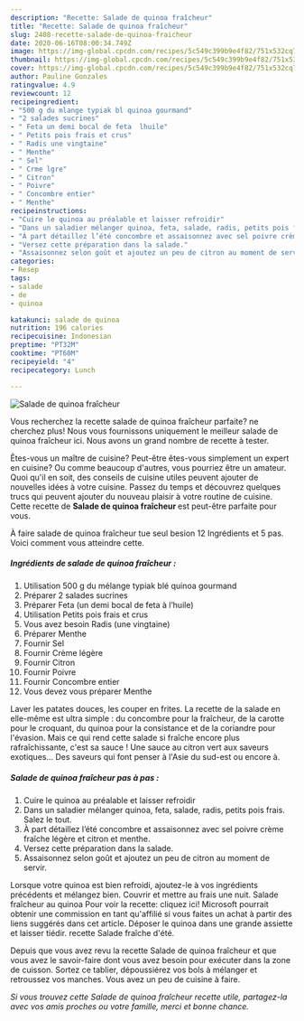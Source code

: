 ```yaml
---
description: "Recette: Salade de quinoa fraîcheur"
title: "Recette: Salade de quinoa fraîcheur"
slug: 2408-recette-salade-de-quinoa-fraicheur
date: 2020-06-16T08:00:34.749Z
image: https://img-global.cpcdn.com/recipes/5c549c399b9e4f82/751x532cq70/salade-de-quinoa-fraicheur-photo-principale-de-la-recette.jpg
thumbnail: https://img-global.cpcdn.com/recipes/5c549c399b9e4f82/751x532cq70/salade-de-quinoa-fraicheur-photo-principale-de-la-recette.jpg
cover: https://img-global.cpcdn.com/recipes/5c549c399b9e4f82/751x532cq70/salade-de-quinoa-fraicheur-photo-principale-de-la-recette.jpg
author: Pauline Gonzales
ratingvalue: 4.9
reviewcount: 12
recipeingredient:
- "500 g du mlange typiak bl quinoa gourmand"
- "2 salades sucrines"
- " Feta un demi bocal de feta  lhuile"
- " Petits pois frais et crus"
- " Radis une vingtaine"
- " Menthe"
- " Sel"
- " Crme lgre"
- " Citron"
- " Poivre"
- " Concombre entier"
- " Menthe"
recipeinstructions:
- "Cuire le quinoa au préalable et laisser refroidir"
- "Dans un saladier mélanger quinoa, feta, salade, radis, petits pois frais. Salez le tout."
- "À part détaillez l’été concombre et assaisonnez avec sel poivre crème fraîche légère et citron et menthe."
- "Versez cette préparation dans la salade."
- "Assaisonnez selon goût et ajoutez un peu de citron au moment de servir."
categories:
- Resep
tags:
- salade
- de
- quinoa

katakunci: salade de quinoa 
nutrition: 196 calories
recipecuisine: Indonesian
preptime: "PT32M"
cooktime: "PT60M"
recipeyield: "4"
recipecategory: Lunch

---
```



![Salade de quinoa fraîcheur](https://img-global.cpcdn.com/recipes/5c549c399b9e4f82/751x532cq70/salade-de-quinoa-fraicheur-photo-principale-de-la-recette.jpg)

Vous recherchez la recette salade de quinoa fraîcheur parfaite? ne cherchez plus! Nous vous fournissons uniquement le meilleur salade de quinoa fraîcheur ici. Nous avons un grand nombre de recette à tester.

Êtes-vous un maître de cuisine? Peut-être êtes-vous simplement un expert en cuisine? Ou comme beaucoup d'autres, vous pourriez être un amateur. Quoi qu'il en soit, des conseils de cuisine utiles peuvent ajouter de nouvelles idées à votre cuisine. Passez du temps et découvrez quelques trucs qui peuvent ajouter du nouveau plaisir à votre routine de cuisine. Cette recette de <strong> Salade de quinoa fraîcheur </strong> est peut-être parfaite pour vous.

<!--inarticleads1-->

À faire salade de quinoa fraîcheur tue seul besion 12 Ingrédients et 5 pas. Voici comment vous atteindre cette.

##### Ingrédients de salade de quinoa fraîcheur :

1. Utilisation 500 g du mélange typiak blé quinoa gourmand
1. Préparer 2 salades sucrines
1. Préparer  Feta (un demi bocal de feta à l’huile)
1. Utilisation  Petits pois frais et crus
1. Vous avez besoin  Radis (une vingtaine)
1. Préparer  Menthe
1. Fournir  Sel
1. Fournir  Crème légère
1. Fournir  Citron
1. Fournir  Poivre
1. Fournir  Concombre entier
1. Vous devez vous préparer  Menthe


Laver les patates douces, les couper en frites. La recette de la salade en elle-même est ultra simple : du concombre pour la fraîcheur, de la carotte pour le croquant, du quinoa pour la consistance et de la coriandre pour l&#39;évasion. Mais ce qui rend cette salade si fraîche encore plus rafraîchissante, c&#39;est sa sauce ! Une sauce au citron vert aux saveurs exotiques… Des saveurs qui font penser à l&#39;Asie du sud-est ou encore à. 

<!--inarticleads2-->

##### Salade de quinoa fraîcheur pas à pas :

1. Cuire le quinoa au préalable et laisser refroidir
1. Dans un saladier mélanger quinoa, feta, salade, radis, petits pois frais. Salez le tout.
1. À part détaillez l’été concombre et assaisonnez avec sel poivre crème fraîche légère et citron et menthe.
1. Versez cette préparation dans la salade.
1. Assaisonnez selon goût et ajoutez un peu de citron au moment de servir.


Lorsque votre quinoa est bien refroidi, ajoutez-le à vos ingrédients précédents et mélangez bien. Couvrir et mettre au frais une nuit. Salade fraîcheur au quinoa Pour voir la recette: cliquez ici! Microsoft pourrait obtenir une commission en tant qu&#39;affilié si vous faites un achat à partir des liens suggérés dans cet article. Déposer le quinoa dans une grande assiette et laisser tiédir. recette Salade fraîche d&#39;été. 

<!--inarticleads1-->

<p>
Depuis que vous avez revu la recette Salade de quinoa fraîcheur et que vous avez le savoir-faire dont vous avez besoin pour exécuter dans la zone de cuisson. Sortez ce tablier, dépoussiérez vos bols à mélanger et retroussez vos manches. Vous avez un peu de cuisine à faire.
</p>

<p>
<i>Si vous trouvez cette Salade de quinoa fraîcheur recette utile, partagez-la avec vos amis proches ou votre famille, merci et bonne chance.</i>
</p>
